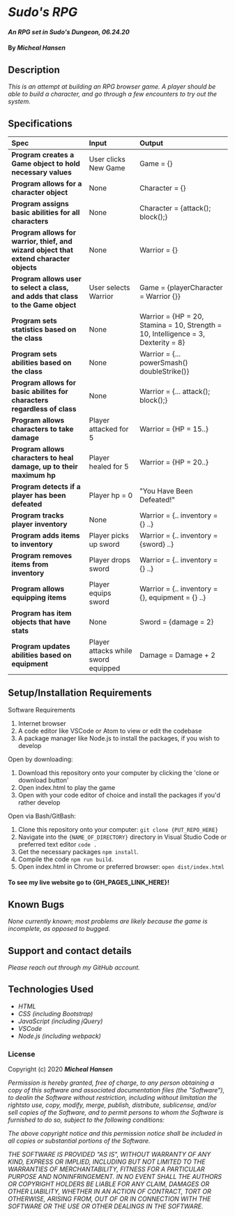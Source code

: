 # _Sudo's RPG_

#### _An RPG set in Sudo's Dungeon, 06.24.20_

#### By _**Micheal Hansen**_

## Description

_This is an attempt at building an RPG browser game. A player should be able to build a character, and go through a few encounters to try out the system._

## Specifications

| Spec | Input | Output |
| :-------------     | :------------- | :------------- |
| **Program creates a Game object to hold necessary values** | User clicks New Game | Game = {} |
| **Program allows for a character object** | None | Character = {} |
| **Program assigns basic abilities for all characters** | None | Character = {attack(); block();} |
| **Program allows for warrior, thief, and wizard object that extend character objects** | None | Warrior = {} |
| **Program allows user to select a class, and adds that class to the Game object** | User selects Warrior | Game = {playerCharacter = Warrior {}} |
| **Program sets statistics based on the class** | None | Warrior = {HP = 20, Stamina = 10, Strength = 10, Intelligence = 3, Dexterity = 8} |
| **Program sets abilities based on the class** | None | Warrior = {... powerSmash() doubleStrike()} |
| **Program allows for basic abilites for characters regardless of class** | None | Warrior = {... attack(); block();} |
| **Program allows characters to take damage** | Player attacked for 5 | Warrior = {HP = 15..} |
| **Program allows characters to heal damage, up to their maximum hp** | Player healed for 5 | Warrior = {HP = 20..}|
| **Program detects if a player has been defeated** | Player hp = 0 | "You Have Been Defeated!" |
| **Program tracks player inventory** | None | Warrior = {.. inventory = {} ..} |
| **Program adds items to inventory** | Player picks up sword | Warrior = {.. inventory = {sword} ..} |
| **Program removes items from inventory** | Player drops sword | Warrior = {.. inventory = {} ..} |
| **Program allows equipping items** | Player equips sword | Warrior = {.. inventory = {}, equipment = {} ..} |
| **Program has item objects that have stats** | None | Sword = {damage = 2} |
| **Program updates abilities based on equipment** | Player attacks while sword equipped | Damage = Damage + 2 |

## Setup/Installation Requirements

Software Requirements
1. Internet browser
2. A code editor like VSCode or Atom to view or edit the codebase
3. A package manager like Node.js to install the packages, if you wish to develop

Open by downloading:
1. Download this repository onto your computer by clicking the 'clone or download button'
2. Open index.html to play the game
3. Open with your code editor of choice and install the packages if you'd rather develop

Open via Bash/GitBash:
1. Clone this repository onto your computer:
`git clone {PUT_REPO_HERE}`
2. Navigate into the `{NAME_OF_DIRECTORY}` directory in Visual Studio Code or preferred text editor
`code .`
3. Get the necessary packages `npm install`.
4. Compile the code `npm run build`.
5. Open index.html in Chrome or preferred browser:
`open dist/index.html`

#### To see my live website go to {GH_PAGES_LINK_HERE}!


## Known Bugs

_None currently known; most problems are likely because the game is incomplete, as opposed to bugged._

## Support and contact details

_Please reach out through my GitHub account._

## Technologies Used

* _HTML_
* _CSS (including Bootstrap)_
* _JavaScript (including jQuery)_
* _VSCode_
* _Node.js (including webpack)_

### License

Copyright (c) 2020 **_Micheal Hansen_**

_Permission is hereby granted, free of charge, to any person obtaining a copy of this software and associated documentation files (the "Software"), to dealin the Software without restriction, including without limitation the rightsto use, copy, modify, merge, publish, distribute, sublicense, and/or sell copies of the Software, and to permit persons to whom the Software is furnished to do so, subject to the following conditions:_

_The above copyright notice and this permission notice shall be included in all copies or substantial portions of the Software._

_THE SOFTWARE IS PROVIDED "AS IS", WITHOUT WARRANTY OF ANY KIND, EXPRESS OR IMPLIED, INCLUDING BUT NOT LIMITED TO THE WARRANTIES OF MERCHANTABILITY, FITNESS FOR A PARTICULAR PURPOSE AND NONINFRINGEMENT. IN NO EVENT SHALL THE AUTHORS OR COPYRIGHT HOLDERS BE LIABLE FOR ANY CLAIM, DAMAGES OR OTHER LIABILITY, WHETHER IN AN ACTION OF CONTRACT, TORT OR OTHERWISE, ARISING FROM, OUT OF OR IN CONNECTION WITH THE SOFTWARE OR THE USE OR OTHER DEALINGS IN THE SOFTWARE._